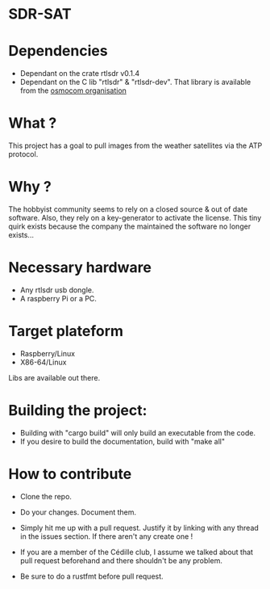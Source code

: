 # SDR-SAT

# Dependencies
* Dependant on the crate rtlsdr v0.1.4
* Dependant on the C lib "rtlsdr" & "rtlsdr-dev". That library is available from the [osmocom organisation](https://github.com/osmocom/rtl-sdr)

# What ?
This project has a goal to pull images from the weather satellites via the ATP protocol. 

# Why ? 
The hobbyist community seems to rely on a closed source & out of date software. Also, they rely on a key-generator to activate the license. This tiny quirk exists because the company the maintained the software no longer exists...

# Necessary hardware
* Any rtlsdr usb dongle.
* A raspberry Pi or a PC.

# Target plateform
* Raspberry/Linux
* X86-64/Linux

Libs are available out there.

# Building the project:
* Building with "cargo build" will only build an executable from the code.
* If you desire to build the documentation, build with "make all"

# How to contribute

* Clone the repo.

* Do your changes. Document them.

* Simply hit me up with a pull request. Justify it by linking with any thread in the issues section. If there aren't any create one !

* If you are a member of the Cédille club, I assume we talked about that pull request beforehand and there shouldn't be any problem.

* Be sure to do a rustfmt before pull request. 

